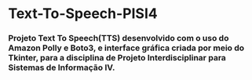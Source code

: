 # Text-To-Speech-PISI4

### Projeto Text To Speech(TTS) desenvolvido com o uso do Amazon Polly e Boto3, e interface gráfica criada por meio do Tkinter, para a disciplina de Projeto Interdisciplinar para Sistemas de Informação IV.
